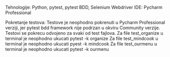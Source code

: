 Tehnologije: Python, pytest, pytest BDD, Selenium Webdriver
IDE: Pycharm Professional 

Pokretanje testova: Testove je neophodno pokrenuti u Pycharm Professional verziji, jer pytest bdd framework nije podrzan u okviru Community verzije. Testovi se pokrecu odvojeno za svaki od test fajlova. 
Za file test_organize u terminal je neophodno ukucati pytest -k organize
Za file test_mindcook u terminal je neophodno ukucati pyest -k mindcook
Za file test_ourmenu u terminal je neophodno ukucati pytest -k ourmenu

